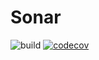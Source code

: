 # Sonar

![build](https://github.com/bi-zone/sonar/workflows/build/badge.svg)
[![codecov](https://codecov.io/gh/bi-zone/sonar/branch/master/graph/badge.svg)](https://codecov.io/gh/bi-zone/sonar)
